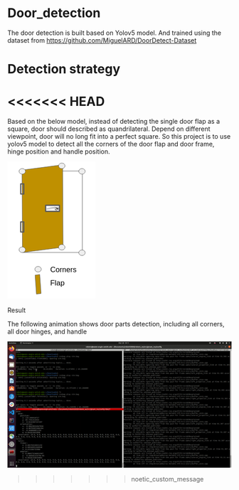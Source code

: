 # Door_detection
The door detection is built based on Yolov5 model. And trained using the dataset from https://github.com/MiguelARD/DoorDetect-Dataset

# Detection strategy
<<<<<<< HEAD
=======
Based on the below model, instead of detecting the single door flap as a square, door should described as quandrilateral. Depend on different viewpoint, door will no long fit into a perfect square. So this project is to use yolov5 model to detect all the corners of the door flap and door frame, hinge position and handle position.

![alt text](resource/door_model.png)

Result

The following animation shows door parts detection, including all corners, all door hinges, and handle 

![alt text](resource/reference.gif)


>>>>>>> noetic_custom_message
